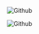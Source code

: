 ![Github](https://github-readme-stats.vercel.app/api?username=wasans123&show_icons=true&theme=radical&include_all_commits=true&count_private=true)

![Github](https://github-readme-stats.vercel.app/api/top-langs/?username=wasans123)
